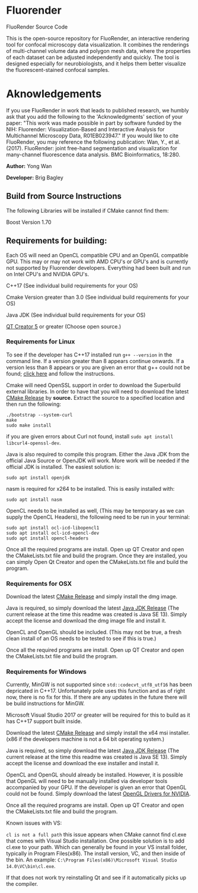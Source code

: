 # Fluorender
FluoRender Source Code

This is the open-source repository for FluoRender, an interactive rendering tool for confocal microscopy data visualization. It combines the renderings of multi-channel volume data and polygon mesh data, where the properties of each dataset can be adjusted independently and quickly. The tool is designed especially for neurobiologists, and it helps them better visualize the fluorescent-stained confocal samples.

# Aknowledgements
If you use FluoRender in work that leads to published research, we humbly ask that you add the following to the 'Acknowledgments' section of your paper: "This work was made possible in part by software funded by the NIH: Fluorender: Visualization-Based and Interactive Analysis for Multichannel Microscopy Data, R01EB023947." If you would like to cite FluoRender, you may reference the following publication: Wan, Y., et al. (2017). FluoRender: joint free-hand segmentation and visualization for many-channel fluorescence data analysis. BMC Bioinformatics, 18:280.

**Author:** Yong Wan

**Developer:** Brig Bagley

## Build from Source Instructions 

The following Libraries will be installed if CMake cannot find them:

Boost Version 1.70

## Requirements for building:
Each OS will need an OpenCL compatible CPU and an OpenGL compatible GPU. 
This may or may not work with AMD CPU's or GPU's and is currently not supported by Fluorender developers. Everything had been built and run on Intel CPU's and NVIDIA GPU's.

C++17 (See individual build requirements for your OS)

Cmake Version greater than 3.0 (See individual build requirements for your OS)

Java JDK (See individual build requirements for your OS) 

[QT Creator 5](https://www.qt.io/download) or greater (Choose open source.)

### Requirements for Linux
To see if the developer has C++17 installed run `g++ --version` in the command line. If a version greater than 8 appears continue onwards. If a version less than 8 appears or you are given an error that g++ could not be found; [click here](Docs/linuxgccinstall.md) and follow the instructions. 

Cmake will need OpenSSL support in order to download the Superbuild external libraries. In order to have that you will need to download the latest [CMake Release](https://cmake.org/download/) by **source.** Extract the source to a specified location and then run the following:

```
./bootstrap --system-curl
make
sudo make install
```

if you are given errors about Curl not found, install `sudo apt install libcurl4-openssl-dev`. 

Java is also required to compile this program. Either the Java JDK from the official Java Source or OpenJDK will work. More work will be needed if the official JDK is installed. The easiest solution is:

```
sudo apt install openjdk
```
nasm is required for x264 to be installed. This is easily installed with:

```
sudo apt install nasm
```
OpenCL needs to be installed as well, (This may be temporary as we can supply the OpenCL Headers), the following need to be run in your terminal:

```
sudo apt install ocl-icd-libopencl1
sudo apt install ocl-icd-opencl-dev
sudo apt install opencl-headers
```
Once all the required programs are install. Open up QT Creator and open the CMakeLists.txt file and build the program.
Once they are installed, you can simply Open Qt Creator and open the CMakeLists.txt file and build the program.

### Requirements for OSX
Download the latest [CMake Release](https://cmake.org/download/) and simply install the dmg image. 

Java is required, so simply download the latest [Java JDK Release](https://www.oracle.com/technetwork/java/javase/downloads/index.html) (The current release at the time this readme was created is Java SE 13). Simply accept the license and download the dmg image file and install it.

OpenCL and OpenGL should be included. (This may not be true, a fresh clean install of an OS needs to be tested to see if this is true.)

Once all the required programs are install. Open up QT Creator and open the CMakeLists.txt file and build the program.

### Requirements for Windows
Currently, MinGW is not supported since `std::codecvt_utf8_utf16` has been depricated in C++17. Unfortunately pole uses this function and as of right now, there is no fix for this. If there are any updates in the future there will be build instructions for MinGW.

Microsoft Visual Studio 2017 or greater will be required for this to build as it has C++17 support built inside.

Download the latest [CMake Release](https://cmake.org/download/) and simply install the x64 msi installer. (x86 if the developers machine is not a 64 bit operating system.) 

Java is required, so simply download the latest [Java JDK Release](https://www.oracle.com/technetwork/java/javase/downloads/index.html) (The current release at the time this readme was created is Java SE 13). Simply accept the license and download the exe installer and install it.

OpenCL and OpenGL should already be installed. However, it is possible that OpenGL will need to be manually installed via developer tools accompanied by your GPU. If the developer is given an error that OpenGL could not be found. Simply download the latest [OpenGL Drivers for NVIDIA](https://developer.nvidia.com/opengl-driver).

Once all the required programs are install. Open up QT Creator and open the CMakeLists.txt file and build the program.

Known issues with VS: 

`cl is not a full path` this issue appears when CMake cannot find cl.exe that comes with Visual Studio installation. One possible solution is to add cl.exe to your path. Which can generally be found in your VS install folder, typically in Program Files(x86). The install version, VC, and then inside of the bin. An example: `C:\Program Files(x86)\Microsoft Visual Studio 14.0\VC\bin\cl.exe`.

If that does not work try reinstalling Qt and see if it automatically picks up the compiler.  
